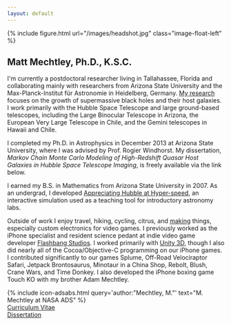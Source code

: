 ```yaml
---
layout: default
---
```


{% include figure.html url="/images/headshot.jpg" class="image-float-left" %}

## Matt Mechtley, Ph.D., K.S.C. ##

I'm currently a postdoctoral researcher living in Tallahassee, Florida and collaborating mainly with researchers from Arizona State University and the Max-Planck-Institut für Astronomie in Heidelberg, Germany. [My research]({{site.baseurl}}/research) focuses on the growth of supermassive black holes and their host galaxies. I work primarily with the Hubble Space Telescope and large ground-based telescopes, including the Large Binocular Telescope in Arizona, the European Very Large Telescope in Chile, and the Gemini telescopes in Hawaii and Chile.

I completed my Ph.D. in Astrophysics in December 2013 at Arizona State University, where I was advised by Prof. Rogier Windhorst. My dissertation, _Markov Chain Monte Carlo Modeling of High-Redshift Quasar Host Galaxies in Hubble Space Telescope Imaging_, is freely available via the link below.

I earned my B.S. in Mathematics from Arizona State University in 2007. As an undergrad, I developed [Appreciating Hubble at Hyper-speed]({{site.baseurl}}/ahah/), an interactive simulation used as a teaching tool for introductory astronomy labs.


Outside of work I enjoy travel, hiking, cycling, citrus, and [making](http://makezine.com/) things, especially custom electronics for video games. I previously worked as the iPhone specialist and resident science pedant at indie video game developer [Flashbang Studios](http://blurst.com/). I worked primarily with [Unity 3D](http://unity3d.com/), though I also did nearly all of the Cocoa/Objective-C programming on our iPhone games. I contributed significantly to our games Splume, Off-Road Velociraptor Safari, Jetpack Brontosaurus, Minotaur in a China Shop, Rebolt, Blush, Crane Wars, and Time Donkey. I also developed the iPhone boxing game Touch KO with my brother Adam Mechtley.


{% include icon-adsabs.html query='author:"Mechtley, M."' text="M. Mechtley at NASA ADS" %}  
[Curriculum Vitae]({{site.baseurl}}/papers/mmechtleycv.pdf)  
[Dissertation](http://hdl.handle.net/2286/R.A.126037)
